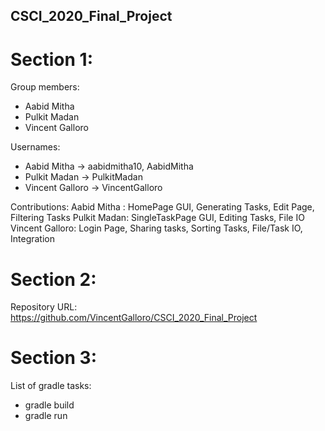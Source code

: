 ## CSCI_2020_Final_Project

# Section 1:
Group members: 
- Aabid Mitha
- Pulkit Madan
- Vincent Galloro

Usernames:
- Aabid Mitha -> aabidmitha10, AabidMitha
- Pulkit Madan -> PulkitMadan
- Vincent Galloro -> VincentGalloro

Contributions:
Aabid Mitha : HomePage GUI, Generating Tasks, Edit Page, Filtering Tasks
Pulkit Madan: SingleTaskPage GUI, Editing Tasks, File IO
Vincent Galloro: Login Page, Sharing tasks, Sorting Tasks, File/Task IO, Integration


# Section 2:
Repository URL:
https://github.com/VincentGalloro/CSCI_2020_Final_Project


# Section 3:
List of gradle tasks:
- gradle build
- gradle run
